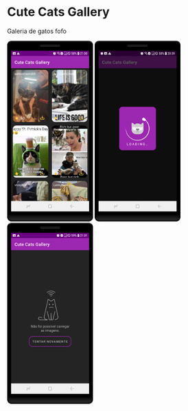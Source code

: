 # Cute Cats Gallery

Galeria de gatos fofo
 
 <div>
 <img src="./images/home.png" width="200"/>
 <img src="./images/loading.png" width="200"/>
 <img src="./images/error.png" width="200"/>
</div>
